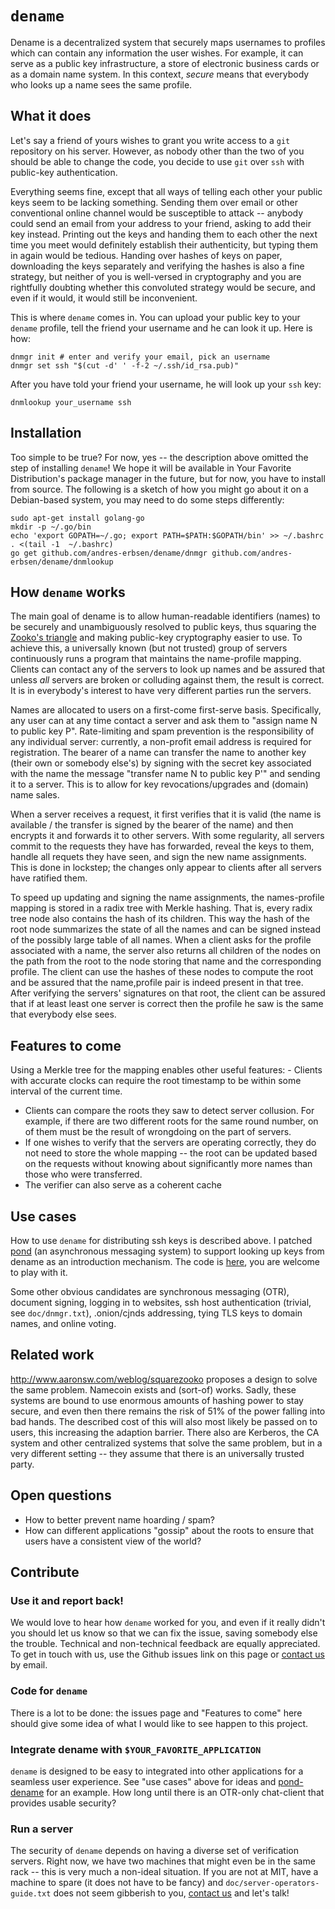 `dename`
========

Dename is a decentralized system that securely maps usernames to
profiles which can contain any information the user wishes. For example,
it can serve as a public key infrastructure, a store of electronic
business cards or as a domain name system. In this context, *secure*
means that everybody who looks up a name sees the same profile.

What it does
------------

Let's say a friend of yours wishes to grant you write access to a `git`
repository on his server. However, as nobody other than the two of you
should be able to change the code, you decide to use `git` over `ssh`
with public-key authentication.

Everything seems fine, except that all ways of telling each other your
public keys seem to be lacking something. Sending them over email or
other conventional online channel would be susceptible to attack --
anybody could send an email from your address to your friend, asking to
add their key instead. Printing out the keys and handing them to each
other the next time you meet would definitely establish their
authenticity, but typing them in again would be tedious. Handing over
hashes of keys on paper, downloading the keys separately and verifying
the hashes is also a fine strategy, but neither of you is well-versed in
cryptography and you are rightfully doubting whether this convoluted
strategy would be secure, and even if it would, it would still be
inconvenient.

This is where `dename` comes in. You can upload your public key to your
`dename` profile, tell the friend your username and he can look it up.
Here is how:

    dnmgr init # enter and verify your email, pick an username
    dnmgr set ssh "$(cut -d' ' -f-2 ~/.ssh/id_rsa.pub)"

After you have told your friend your username, he will look up your
`ssh` key:

    dnmlookup your_username ssh

Installation
------------

Too simple to be true? For now, yes -- the description above omitted the
step of installing `dename`! We hope it will be available in Your
Favorite Distribution's package manager in the future, but for now, you
have to install from source. The following is a sketch of how you might
go about it on a Debian-based system, you may need to do some steps
differently:

    sudo apt-get install golang-go
    mkdir -p ~/.go/bin
    echo 'export GOPATH=~/.go; export PATH=$PATH:$GOPATH/bin' >> ~/.bashrc
    . <(tail -1  ~/.bashrc)
    go get github.com/andres-erbsen/dename/dnmgr github.com/andres-erbsen/dename/dnmlookup

How `dename` works
------------------

The main goal of dename is to allow human-readable identifiers (names)
to be securely and unambiguously resolved to public keys, thus squaring
the [Zooko's triangle](http://en.wikipedia.org/wiki/Zooko's\_triangle)
and making public-key cryptography easier to use. To achieve this, a
universally known (but not trusted) group of servers continuously runs a
program that maintains the name-profile mapping. Clients can contact any
of the servers to look up names and be assured that unless *all* servers
are broken or colluding against them, the result is correct. It is in
everybody's interest to have very different parties run the servers.

Names are allocated to users on a first-come first-serve basis.
Specifically, any user can at any time contact a server and ask them to
"assign name N to public key P". Rate-limiting and spam prevention is
the responsibility of any individual server: currently, a non-profit
email address is required for registration. The bearer of a name can
transfer the name to another key (their own or somebody else's) by
signing with the secret key associated with the name the message
"transfer name N to public key P'" and sending it to a server. This is
to allow for key revocations/upgrades and (domain) name sales.

When a server receives a request, it first verifies that it is valid
(the name is available / the transfer is signed by the bearer of the
name) and then encrypts it and forwards it to other servers. With some
regularity, all servers commit to the requests they have has forwarded,
reveal the keys to them, handle all requets they have seen, and sign the
new name assignments. This is done in lockstep; the changes only appear
to clients after all servers have ratified them.

To speed up updating and signing the name assignments, the names-profile
mapping is stored in a radix tree with Merkle hashing. That is, every
radix tree node also contains the hash of its children. This way the
hash of the root node summarizes the state of all the names and can be
signed instead of the possibly large table of all names. When a client
asks for the profile associated with a name, the server also returns all
children of the nodes on the path from the root to the node storing that
name and the corresponding profile. The client can use the hashes of
these nodes to compute the root and be assured that the name,profile
pair is indeed present in that tree. After verifying the servers'
signatures on that root, the client can be assured that if at least
least one server is correct then the profile he saw is the same that
everybody else sees.

Features to come
----------------

Using a Merkle tree for the mapping enables other useful features: -
Clients with accurate clocks can require the root timestamp to be within
some interval of the current time.

-   Clients can compare the roots they saw to detect server collusion.
    For example, if there are two different roots for the same round
    number, on of them must be the result of wrongdoing on the part of
    servers.
-   If one wishes to verify that the servers are operating correctly,
    they do not need to store the whole mapping -- the root can be
    updated based on the requests without knowing about significantly
    more names than those who were transferred.
-   The verifier can also serve as a coherent cache

Use cases
---------

How to use `dename` for distributing ssh keys is described above. I
patched [pond](https://pond.imperialviolet.org) (an asynchronous
messaging system) to support looking up keys from dename as an
introduction mechanism. The code is
[here](https://github.com/andres-erbsen/pond), you are welcome to play
with it.

Some other obvious candidates are synchronous messaging (OTR), document
signing, logging in to websites, ssh host authentication (trivial, see
`doc/dnmgr.txt`), .onion/cjnds addressing, tying TLS keys to domain
names, and online voting.

Related work
------------

<http://www.aaronsw.com/weblog/squarezooko> proposes a design to solve
the same problem. Namecoin exists and (sort-of) works. Sadly, these
systems are bound to use enormous amounts of hashing power to stay
secure, and even then there remains the risk of 51% of the power falling
into bad hands. The described cost of this will also most likely be
passed on to users, this increasing the adaption barrier. There also are
Kerberos, the CA system and other centralized systems that solve the
same problem, but in a very different setting -- they assume that there
is an universally trusted party.

Open questions
--------------

-   How to better prevent name hoarding / spam?
-   How can different applications "gossip" about the roots to ensure
    that users have a consistent view of the world?

Contribute
----------

### Use it and report back!

We would love to hear how `dename` worked for you, and even if it really
didn't you should let us know so that we can fix the issue, saving
somebody else the trouble. Technical and non-technical feedback are
equally appreciated. To get in touch with us, use the Github issues link
on this page or [contact us](mailto:dename@mit.edu) by email.

### Code for `dename`

There is a lot to be done: the issues page and "Features to come" here
should give some idea of what I would like to see happen to this
project.

### Integrate dename with `$YOUR_FAVORITE_APPLICATION`

`dename` is designed to be easy to integrated into other applications
for a seamless user experience. See "use cases" above for ideas and
[pond-dename](https://github.com/andres-erbsen/pond) for an example. How
long until there is an OTR-only chat-client that provides usable
security?

### Run a server

The security of `dename` depends on having a diverse set of verification
servers. Right now, we have two machines that might even be in the same
rack -- this is very much a non-ideal situation. If you are not at MIT,
have a machine to spare (it does not have to be fancy) and
`doc/server-operators-guide.txt` does not seem gibberish to you,
[contact us](mailto:dename@mit.edu) and let's talk!
